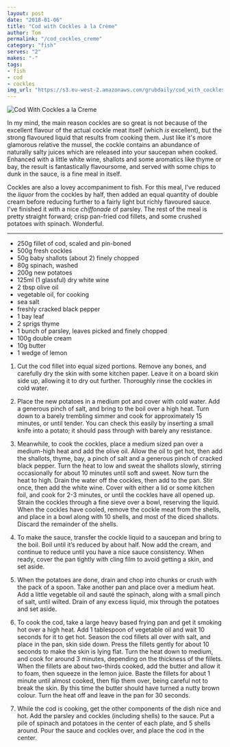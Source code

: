 ```yaml
---
layout: post
date: "2018-01-06"
title: "Cod with Cockles à la Crème"
author: Tom
permalink: "/cod_cockles_creme"
category: "fish"
serves: "2"
makes: "-"
tags:
- fish
- cod
- cockles
img_url: "https://s3.eu-west-2.amazonaws.com/grubdaily/cod_with_cockles_a_la_creme.jpg"
---
```

<img src="https://s3.eu-west-2.amazonaws.com/grubdaily/cod_with_cockles_a_la_creme.jpg" alt="Cod With Cockles a la Creme" />

In my mind, the main reason cockles are so great is not because of the excellent flavour of the actual cockle meat itself (which _is_ excellent), but the strong flavoured liquid that results from cooking them. Just like it's more glamorous relative the mussel, the cockle contains an abundance of naturally salty juices which are released into your saucepan when cooked. Enhanced with a little white wine, shallots and some aromatics like thyme or bay, the result is fantastically flavoursome, and served with some chips to dunk in the sauce, is a fine meal in itself.

Cockles are also a lovey accompaniment to fish. For this meal, I've reduced the _liquor_ from the cockles by half, then added an equal quantity of double cream before reducing further to a fairly light but richly flavoured sauce. I've finished it with a nice _chiffonade_ of parsley. The rest of the meal is pretty straight forward; crisp pan-fried cod fillets, and some crushed potatoes with spinach. Wonderful.

---
* 250g fillet of cod, scaled and pin-boned
* 500g fresh cockles
* 50g baby shallots (about 2) finely chopped
* 80g spinach, washed
* 200g new potatoes
* 125ml (1 glassful) dry white wine
* 2 tbsp olive oil
* vegetable oil, for cooking
* sea salt
* freshly cracked black pepper
* 1 bay leaf
* 2 sprigs thyme
* 1 bunch of parsley, leaves picked and finely chopped
* 100g double cream
* 10g butter
* 1 wedge of lemon


1. Cut the cod fillet into equal sized portions. Remove any bones, and carefully dry the skin with some kitchen paper. Leave it on a board skin side up, allowing it to dry out further. Thoroughly rinse the cockles in cold water.

2. Place the new potatoes in a medium pot and cover with cold water. Add a generous pinch of salt, and bring to the boil over a high heat. Turn down to a barely trembling simmer and cook for approximately 15 minutes, or until tender. You can check this easily by inserting a small knife into a potato; it should pass through with barely any resistance.

3. Meanwhile, to cook the cockles, place a medium sized pan over a medium-high heat and add the olive oil. Allow the oil to get hot, then add the shallots, thyme, bay, a pinch of salt and a generous pinch of cracked black pepper. Turn the heat to low and sweat the shallots slowly, stirring occasionally for about 10 minutes until soft and sweet. Now turn the heat to high. Drain the water off the cockles, then add to the pan. Stir once, then add the white wine. Cover with either a lid or some kitchen foil, and cook for 2-3 minutes, or until the cockles have all opened up. Strain the cockles through a fine sieve over a bowl, reserving the liquid. When the cockles have cooled, remove the cockle meat from the shells, and place in a bowl along with 10 shells, and most of the diced shallots. Discard the remainder of the shells.

4. To make the sauce, transfer the cockle liquid to a saucepan and bring to the boil. Boil until it’s reduced by about half. Now add the cream, and continue to reduce until you have a nice sauce consistency. When ready, cover the pan tightly with cling film to avoid getting a skin, and set aside.

5. When the potatoes are done, drain and chop into chunks or crush with the pack of a spoon. Take another pan and place over a medium heat. Add a little vegetable oil and sauté the spinach, along with a small pinch of salt, until wilted. Drain of any excess liquid, mix through the potatoes and set aside.

6. To cook the cod, take a large heavy based frying pan and get it smoking hot over a high heat. Add 1 tablespoon of vegetable oil and wait 10 seconds for it to get hot. Season the cod fillets all over with salt, and place in the pan, skin side down. Press the fillets gently for about 10 seconds to make the skin is lying flat. Turn the heat down to medium, and cook for around 3 minutes, depending on the thickness of the fillets. When the fillets are about two-thirds cooked, add the butter and allow it to foam, then squeeze in the lemon juice. Baste the fillets for about 1 minute until almost cooked, then flip them over, being careful not to break the skin. By this time the butter should have turned a nutty brown colour. Turn the heat off and leave in the pan for 30 seconds.

7. While the cod is cooking, get the other components of the dish nice and hot. Add the parsley and cockles (including shells) to the sauce. Put a pile of spinach and potatoes in the center of each plate, and 5 shells around. Pour the sauce and cockles over, and place the cod in the center.
